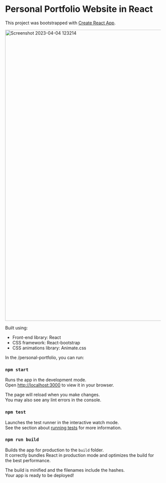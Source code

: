 # Personal Portfolio Website in React

This project was bootstrapped with [Create React App](https://github.com/facebook/create-react-app).

<img width="941" alt="Screenshot 2023-04-04 123214" src="https://user-images.githubusercontent.com/75726095/229750705-998fb705-dc9a-4535-a097-d6d2a70af175.png">


Built using:

- Front-end library: React
- CSS framework: React-bootstrap
- CSS animations library: Animate.css

In the /personal-portfolio, you can run:

### `npm start`

Runs the app in the development mode.\
Open [http://localhost:3000](http://localhost:3000) to view it in your browser.

The page will reload when you make changes.\
You may also see any lint errors in the console.

### `npm test`

Launches the test runner in the interactive watch mode.\
See the section about [running tests](https://facebook.github.io/create-react-app/docs/running-tests) for more information.

### `npm run build`

Builds the app for production to the `build` folder.\
It correctly bundles React in production mode and optimizes the build for the best performance.

The build is minified and the filenames include the hashes.\
Your app is ready to be deployed!



